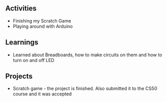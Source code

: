 ## Activities
- Finishing my Scratch Game
- Playing around with Arduino

## Learnings
- Learned about Breadboards, how to make circuits on them and how to turn on and off LED

## Projects
- Scratch game - the project is finished. Also submitted it to the CS50 course and it was accepted

